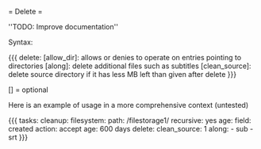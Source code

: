= Delete =

''TODO: Improve documentation''

Syntax:

{{{
delete:
  [allow_dir]: allows or denies to operate on entries pointing to directories
  [along]: delete additional files such as subtitles
  [clean_source]: delete source directory if it has less MB left than given after delete
}}}

[] = optional

Here is an example of usage in a more comprehensive context (untested)

{{{
tasks:
  cleanup:
    filesystem:
      path: /filestorage1/
      recursive: yes
    age:
      field: created
      action: accept
      age: 600 days
    delete:
      clean_source: 1
      along:
        - sub
        - srt
}}}
